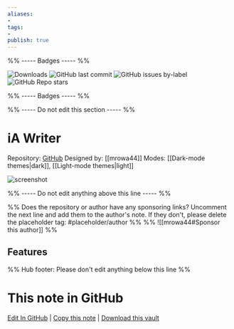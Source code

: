 ```yaml
---
aliases:
- 
tags: 
- 
publish: true
---
```


%% ----- Badges ----- %%

![Downloads](https://img.shields.io/badge/downloads-10279-573E7A?style=for-the-badge&logo=)
![GitHub last commit](https://img.shields.io/github/last-commit/mrowa44/obsidian-ia-writer?color=573E7A&label=last%20update&logo=github&style=for-the-badge)
![GitHub issues by-label](https://img.shields.io/github/issues/mrowa44/obsidian-ia-writer/help%20wanted?color=573E7A&logo=github&style=for-the-badge) 
![GitHub Repo stars](https://img.shields.io/github/stars/mrowa44/obsidian-ia-writer?color=573E7A&logo=github&style=for-the-badge)

%% ----- Badges ----- %%

%% ----- Do not edit this section ----- %%

# iA Writer

Repository: [GitHub](https://github.com/mrowa44/obsidian-ia-writer)
Designed by: [[mrowa44]]
Modes: [[Dark-mode themes|dark]], [[Light-mode themes|light]]



![screenshot](https://github.com/mrowa44/obsidian-ia-writer/raw/HEAD/promo_screenshot.png)

%% ----- Do not edit anything above this line ----- %% 

%% Does the repository or author have any sponsoring links? Uncomment the next line and add them to the author's note. If they don't, please delete the placeholder tag: #placeholder/author %%
%% ![[mrowa44#Sponsor this author]] %%


## Features



%% Hub footer: Please don't edit anything below this line %%

# This note in GitHub

<span class="git-footer">[Edit In GitHub](https://github.dev/obsidian-community/obsidian-hub/blob/main/02%20-%20Community%20Expansions/02.05%20All%20Community%20Expansions/Themes/iA%20Writer.md "git-hub-edit-note") | [Copy this note](https://raw.githubusercontent.com/obsidian-community/obsidian-hub/main/02%20-%20Community%20Expansions/02.05%20All%20Community%20Expansions/Themes/iA%20Writer.md "git-hub-copy-note") | [Download this vault](https://github.com/obsidian-community/obsidian-hub/archive/refs/heads/main.zip "git-hub-download-vault") </span>
